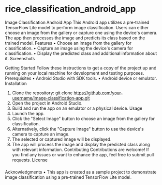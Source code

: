 # rice_classification_android_app

Image Classification Android App
This Android app utilizes a pre-trained TensorFlow Lite model to perform image classification. Users can either choose an image from the gallery or capture one using the device's camera. The app then processes the image and predicts its class based on the trained model.
Features
•	Choose an image from the gallery for classification.
•	Capture an image using the device's camera for classification.
•	Display the predicted class and additional information about it.
Screenshots
  
Getting Started
Follow these instructions to get a copy of the project up and running on your local machine for development and testing purposes.
Prerequisites
•	Android Studio with SDK tools.
•	Android device or emulator.
Installation
1.	Clone the repository: git clone https://github.com/your-username/image-classification-app.git
2.	Open the project in Android Studio.
3.	Build and run the app on an emulator or a physical device.
Usage
1.	Launch the app.
2.	Click the "Select Image" button to choose an image from the gallery for classification.
3.	Alternatively, click the "Capture Image" button to use the device's camera to capture an image.
4.	The selected or captured image will be displayed.
5.	The app will process the image and display the predicted class along with relevant information.
Contributing
Contributions are welcome! If you find any issues or want to enhance the app, feel free to submit pull requests.
License
###
Acknowledgments
•	This app is created as a sample project to demonstrate image classification using a pre-trained TensorFlow Lite model.


